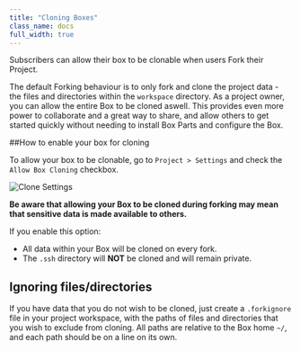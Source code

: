 ```yaml
---
title: "Cloning Boxes"
class_name: docs
full_width: true
---
```


Subscribers can allow their box to be clonable when users Fork their Project.

The default Forking behaviour is to only fork and clone the project data - the files and directories within the `workspace` directory. As a project owner, you can allow the entire Box to be cloned aswell. This provides even more power to collaborate and a great way to share, and allow others to get started quickly without needing to install Box Parts and configure the Box.

##How to enable your box for cloning

To allow your box to be clonable, go to `Project > Settings` and check the `Allow Box Cloning` checkbox.

![Clone Settings](/img/docs/clone-settings.png)

**Be aware that allowing your Box to be cloned during forking may mean that sensitive data is made available to others.**

If you enable this option:

- All data within your Box will be cloned on every fork.
- The `.ssh` directory will **NOT** be cloned and will remain private.

## Ignoring files/directories

If you have data that you do not wish to be cloned, just create a `.forkignore` file in your project workspace, with the paths of files and directories that you wish to exclude from cloning. All paths are relative to the Box home `~/`, and each path should be on a line on its own.
